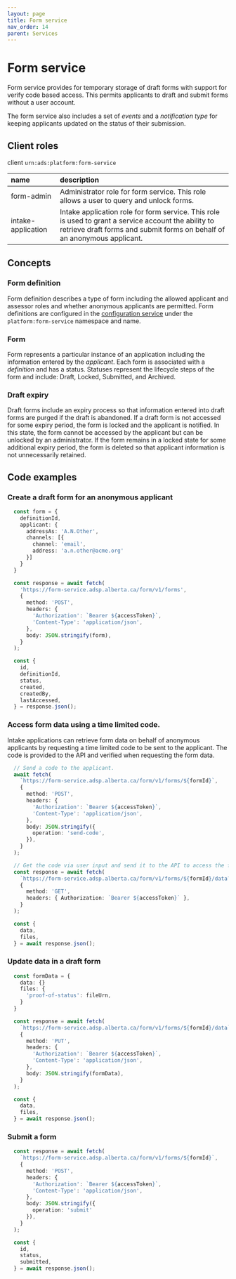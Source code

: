 ```yaml
---
layout: page
title: Form service
nav_order: 14
parent: Services
---
```


# Form service
Form service provides for temporary storage of draft forms with support for verify code based access. This permits applicants to draft and submit forms without a user account.

The form service also includes a set of *events* and a *notification type* for keeping applicants updated on the status of their submission.

## Client roles
client `urn:ads:platform:form-service`

| name | description |
|:-|:-|
| form-admin | Administrator role for form service. This role allows a user to query and unlock forms.  |
| intake-application | Intake application role for form service. This role is used to grant a service account the ability to retrieve draft forms and submit forms on behalf of an anonymous applicant.  |


## Concepts
### Form definition
Form definition describes a type of form including the allowed applicant and assessor roles and whether anonymous applicants are permitted. Form definitions are configured in the [configuration service](configuration-service.md) under the `platform:form-service` namespace and name.

### Form
Form represents a particular instance of an application including the information entered by the *applicant*. Each form is associated with a *definition* and has a status. Statuses represent the lifecycle steps of the form and include: Draft, Locked, Submitted, and Archived.

### Draft expiry
Draft forms include an expiry process so that information entered into draft forms are purged if the draft is abandoned. If a draft form is not accessed for some expiry period, the form is locked and the applicant is notified. In this state, the form cannot be accessed by the applicant but can be unlocked by an administrator. If the form remains in a locked state for some additional expiry period, the form is deleted so that applicant information is not unnecessarily retained.

## Code examples
### Create a draft form for an anonymous applicant
```typescript
  const form = {
    definitionId,
    applicant: {
      addressAs: 'A.N.Other',
      channels: [{
        channel: 'email',
        address: 'a.n.other@acme.org'
      }]
    }
  }

  const response = await fetch(
    'https://form-service.adsp.alberta.ca/form/v1/forms',
    {
      method: 'POST',
      headers: {
        'Authorization': `Bearer ${accessToken}`,
        'Content-Type': 'application/json',
      },
      body: JSON.stringify(form),
    }
  );

  const {
    id,
    definitionId,
    status,
    created,
    createdBy,
    lastAccessed,
  } = response.json();
```

### Access form data using a time limited code.
Intake applications can retrieve form data on behalf of anonymous applicants by requesting a time limited code to be sent to the applicant. The code is provided to the API and verified when requesting the form data.
```typescript
  // Send a code to the applicant.
  await fetch(
    `https://form-service.adsp.alberta.ca/form/v1/forms/${formId}`,
    {
      method: 'POST',
      headers: {
        'Authorization': `Bearer ${accessToken}`,
        'Content-Type': 'application/json',
      },
      body: JSON.stringify({
        operation: 'send-code',
      }),
    }
  );

  // Get the code via user input and send it to the API to access the form data.
  const response = await fetch(
    `https://form-service.adsp.alberta.ca/form/v1/forms/${formId}/data?code=${code}`,
    {
      method: 'GET',
      headers: { Authorization: `Bearer ${accessToken}` },
    }
  );

  const {
    data,
    files,
  } = await response.json();
```

### Update data in a draft form
```typescript
  const formData = {
    data: {}
    files: {
      'proof-of-status': fileUrn,
    }
  }

  const response = await fetch(
    `https://form-service.adsp.alberta.ca/form/v1/forms/${formId}/data`,
    {
      method: 'PUT',
      headers: {
        'Authorization': `Bearer ${accessToken}`,
        'Content-Type': 'application/json',
      },
      body: JSON.stringify(formData),
    }
  );

  const {
    data,
    files,
  } = await response.json();
```

### Submit a form
```typescript
  const response = await fetch(
    `https://form-service.adsp.alberta.ca/form/v1/forms/${formId}`,
    {
      method: 'POST',
      headers: {
        'Authorization': `Bearer ${accessToken}`,
        'Content-Type': 'application/json',
      },
      body: JSON.stringify({
        operation: 'submit'
      }),
    }
  );

  const {
    id,
    status,
    submitted,
  } = await response.json();
```
